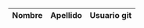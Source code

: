| Nombre             | Apellido              | Usuario git        |
|--------------------|-----------------------|--------------------|

